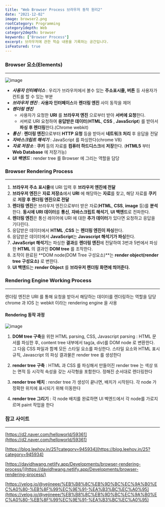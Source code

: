 ```yaml
---
title: "Web Browser Process 브라우저 동작 원리2"
date: "2021-12-02"
image: browser2.png
rootCategory: Programming
category1depth: Web
category2depth: browser
keywords: ["Browser Process"]
excerpt: 브라우저에 관한 학습 내용을 기록하는 공간입니다.
isFeatured: true
---
```




### Browser 요소(Elements)

---

![image](https://user-images.githubusercontent.com/56063287/144439265-c4362193-2fa7-4a2f-8533-76746b85e31e.png)

- **_사용자 인터페이스_** : 우리가 브라우저에서 볼수 있는 **주소표시줄, 버튼** 등 사용자가 컨트롤 할 수 있는 부분
- **_브라우저 엔진_** : **사용자 인터페이스**와 **렌더링 엔진** 사이 동작을 제어
- **_렌더링 엔진_**
  - 사용자가 요청한 **URI** 를 **브라우저 엔진** 으로부터 받아 **서버에 요청**한다.
  - 서버로 URI 요청하여 **응답받은 데이터**(**HTML**, **CSS** , **JavaScript**) 를 받아서 **파싱 후 렌더링**한다.(Chrome webkit)
- **_통신_** : **렌더링 엔진**으로부터 **HTTP 요청** 등을 받아서 **네트워크 처리** 후 응답을 전달
- **_자바스크립트 해석기_** : JavaScript 를 파싱한다(chrome V8)
- **_자료 저장소_** : **쿠키** 등의 자료를 **컴퓨터 하드디스크**에 **저장**한다.
  (**HTML5** 부터 **Web Database** 에 저장가능)
- **_UI 백엔드_** : render tree 를 Browser 에 그리는 역할을 담당

### Browser Rendering Process

---

1. **브라우저 주소 표시줄**에 URI 입력 후 **브라우저 엔진에 전달**
2. **브라우저 엔진**은 **자료 저장소**에서 **URI** 에 해당하는 **자료**를 찾고, 해당 자료를 **쿠키**로 **저장 후 렌더링 엔진으로 전달**
3. **렌더링 엔진**은 브라우저 엔진으로부터 받은 자료(**HTML**, **CSS**, **image** 등)를 **분석**한다. **동시에** **URI 데이터**를 **통신**, **자바스크립트 해석기**, **UI 백엔드**로 전파한다.
4. **렌더링 엔진**은 통신 레이어에 URI 에 대한 **추가 데이터**가 있다면 요청하고 응답을 기다린다.
5. 응답받은 데이터에서 **HTML** ,**CSS** 는 **렌더링 엔진이 파싱**한다.
6. 응답받은 데이터에서 **JavaScript**는 **Javascript 해석기가 파싱**한다.
7. **JavaScript 해석기**는 파싱한 **결과**를 **렌더링 엔진**에 전달하여 3번과 5번에서 파싱한 **HTML** 의 결과인 **DOM tree** 를 조작한다.
8. 조작이 완료된 **DOM node(DOM Tree 구성요소)**는 **render object(render tree 구성요소)** 로 변한다.
9. **UI 백엔드**는 **render Object** 를 **브라우저 렌더링 화면에 띄어준다.**

### Rendering Engine Working Process

---

렌더링 엔진은 URI 를 통해 요청을 받아서 해당하는 데이터를 렌더링하는 역할을 담당
chrome 과 IOS 는 webkit 이라는 rendering engine 을 사용

#### Rendering 동작 과정

![image](https://user-images.githubusercontent.com/56063287/144630479-09e01c18-48e7-4366-a2fe-85f5fedb3d69.png)

1. **DOM tree 구축**을 위한 HTML parsing, CSS, Javascript parsing : HTML 문서를 파싱한 후, content tree 내부에서 tag(a, div)를 DOM node 로 변환한다. 그 다음 CSS 파일과 함꼐 모든 스타일 요소를 파싱한다. 스타일 요소와 HTML 표시 규칙, Javascript 의 파싱 결과물은 render tree 를 생성한다

2. **render tree 구축** : HTML 과 CSS 를 파싱해서 만들어진 render tree 는 색상 또는 면적 등 시각적 속성을 갖는 사각형을 포함한다. 정해진 순서대로 렌더링한다

3. **render tree 배치** : render tree 가 생성이 끝나면, 배치가 시작된다. 각 node 가 정확한 위치에 표시되기 위해 이동한다

4. **render tree 그리기** : 각 node 배치를 완료하면 UI 벡엔드에서 각 node를 가로지르며 paint 작업을 한다

### 참고 사이트

---

[https://d2.naver.com/helloworld/59361](https://d2.naver.com/helloworld/59361)

[https://blog.leehov.in/25?category=945934](https://blog.leehov.in/25?category=945934)

[https://davidhwang.netlify.app/Developments/browser-rendering-process/](https://davidhwang.netlify.app/Developments/browser-rendering-process/)

[https://velog.io/@yejineee/%EB%B8%8C%EB%9D%BC%EC%9A%B0%EC%A0%80-%EB%8F%99%EC%9E%91-%EA%B3%BC%EC%A0%95](https://velog.io/@yejineee/%EB%B8%8C%EB%9D%BC%EC%9A%B0%EC%A0%80-%EB%8F%99%EC%9E%91-%EA%B3%BC%EC%A0%95)
